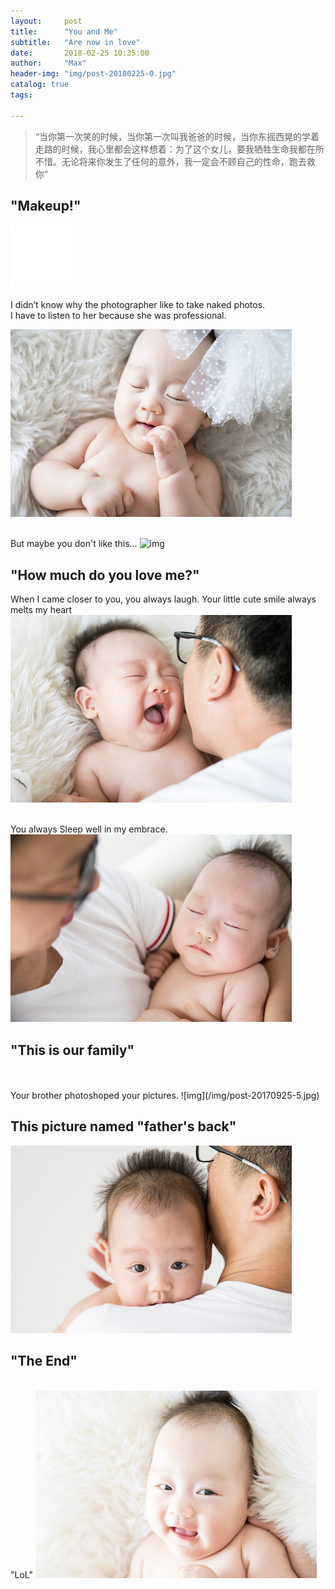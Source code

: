 ```yaml
---
layout:     post
title:      "You and Me"
subtitle:   "Are now in love"
date:       2018-02-25 10:35:00
author:     "Max"
header-img: "img/post-20180225-0.jpg"
catalog: true
tags:

---
```


> “当你第一次笑的时候，当你第一次叫我爸爸的时候，当你东摇西晃的学着走路的时候，我心里都会这样想着：为了这个女儿，要我牺牲生命我都在所不惜。无论将来你发生了任何的意外，我一定会不顾自己的性命，跑去救你”


## "Makeup!"  

<embed height="100" width="100" src="img/baba.mp3"/>
<object height="100" width="100" data="img/baba.mp3"></object>
<br>
<br>I didn’t know why the photographer like to take naked photos. 
<br>I have to listen to her because she was professional. 

![img](/img/post-20170925-1.jpg)

<br>But maybe you don't like this...
![img](/img/post-20170925-2.jpg)


## "How much do you love me?" 

When I came closer to you, you always laugh. Your little cute smile always melts my heart
![img](/img/post-20170925-3.jpg)

<br>You always Sleep well in my embrace.
![img](/img/post-20170925-4.jpg)

## "This is our family" 
<br>
<br>Your brother photoshoped your pictures. 
![img](/img/post-20170925-5.jpg)


## This picture named "father's back"

![img](/img/post-20170925-6.jpg)


## "The End" 
<br>"LoL" 
![img](/img/post-20170925-7.jpg)


